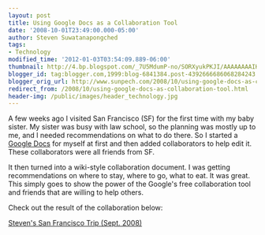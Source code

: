 ```yaml
---
layout: post
title: Using Google Docs as a Collaboration Tool
date: '2008-10-01T23:49:00.000-05:00'
author: Steven Suwatanapongched
tags:
- Technology
modified_time: '2012-01-03T03:54:09.889-06:00'
thumbnail: http://4.bp.blogspot.com/_7U5MdumP-no/SORXyukPKJI/AAAAAAAAIHs/mn5kb3gxf64/s600/google_doc.jpg
blogger_id: tag:blogger.com,1999:blog-6841384.post-4392666686068284243
blogger_orig_url: http://www.sunpech.com/2008/10/using-google-docs-as-collaboration-tool.html
redirect_from: /2008/10/using-google-docs-as-collaboration-tool.html
header-img: /public/images/header_technology.jpg
---
```


A few weeks ago I visited San Francisco (SF) for the first time with my baby sister.  My sister was busy with law school, so the planning was mostly up to me, and I needed recommendations on what to do there.  So I started a <a href="http://docs.google.com/">Google Docs</a> for myself at first and then added collaborators to help edit it.  These collaborators were all friends from SF.

It then turned into a wiki-style collaboration document.  I was getting recommendations on where to stay, where to go, what to eat.  It was great.  This simply goes to show the power of the Google's free collaboration tool and friends that are willing to help others.

Check out the result of the collaboration below:

<a href="http://docs.google.com/Doc?id=ajjmpghqf6r8_6fjvqm7cx">Steven's San Francisco Trip (Sept. 2008)</a>

<a href="http://docs.google.com/Doc?id=ajjmpghqf6r8_6fjvqm7cx"><img alt="" border="0" id="BLOGGER_PHOTO_ID_5252419594425936018" src="http://4.bp.blogspot.com/_7U5MdumP-no/SORXyukPKJI/AAAAAAAAIHs/mn5kb3gxf64/s400/google_doc.jpg" /></a>
